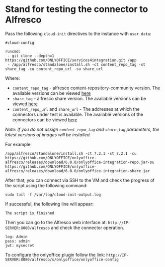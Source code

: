 # Stand for testing the connector to Alfresco

Pass the following `cloud-init` directives to the instance with `user data`:
```
#cloud-config

runcmd:
 - git clone --depth=1 https://github.com/ONLYOFFICE/services4integration.git /app
 - /app/alfresco/standalone/install.sh -ct content_repo_tag -st share_tag -cu content_repo_url -su share_url
```

Where:
 - `content_repo_tag` - alfresco content-repository-community version. The available versions can be viewed [here](https://hub.docker.com/r/alfresco/alfresco-content-repository-community/tags)
 - `share_tag` - alfresco share version. The available versions can be viewed [here](https://hub.docker.com/r/alfresco/alfresco-share/tags)
 - `content_repo_url` and `share_url` - The addresses at which the connectors under test is available. The available versions of the connectors can be viewed [here](https://github.com/ONLYOFFICE/onlyoffice-alfresco/releases)

*Note: If you do not assign `content_repo_tag` and `share_tag`  parameters, the latest versions of images will be installed.*

For example:
```
/app/alfresco/standalone/install.sh -ct 7.2.1 -st 7.2.1 -cu https://github.com/ONLYOFFICE/onlyoffice-alfresco/releases/download/6.0.0/onlyoffice-integration-repo.jar-su https://github.com/ONLYOFFICE/onlyoffice-alfresco/releases/download/6.0.0/onlyoffice-integration-share.jar
```

After that, you can connect via SSH to the VM and check the progress of the script using the following command:
```
sudo tail -f /var/log/cloud-init-output.log
```

If successful, the following line will appear:
``` 
The script is finished
```
Then you can go to the Alfresco web interface at: `http://IP-SERVER:8080/alfresco` and check the connector operation. 
```
log: Admin 
pass: admin
jwt: mysecret
```

To configure the onlyoffice plugin follow the link: `http://IP-SERVER:8080/alfresco/s/onlyoffice/onlyoffice-config`
